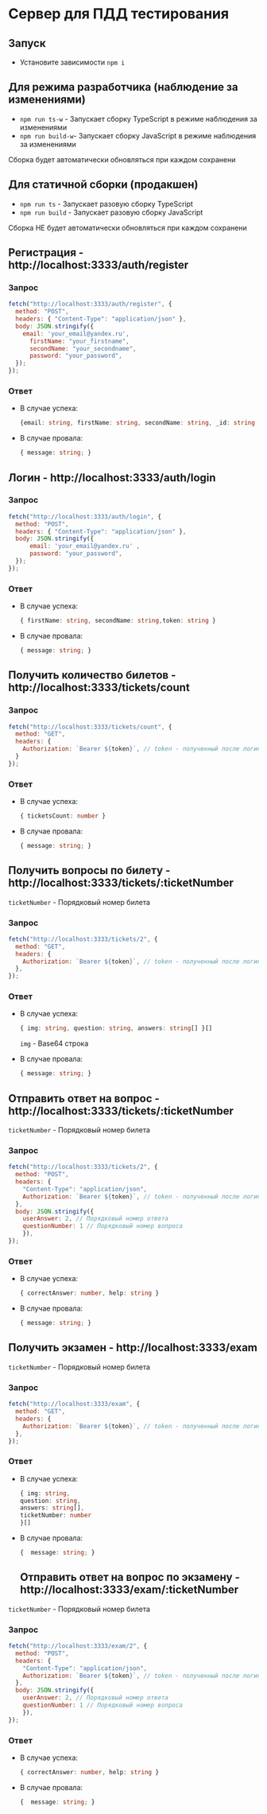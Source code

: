 # Сервер для ПДД тестирования

## Запуск

- Установите зависимости `npm i`

## Для режима разработчика (наблюдение за изменениями)
- `npm run ts-w` - Запускает сборку TypeScript в режиме наблюдения за изменениями
- `npm run build-w`- Запускает сборку JavaScript в режиме наблюдения за изменениями

Сборка будет автоматически обновляться при каждом сохранени

## Для статичной сборки (продакшен)
- `npm run ts` - Запускает разовую сборку TypeScript
- `npm run build` - Запускает разовую сборку JavaScript

Сборка НЕ будет автоматически обновляться при каждом сохранени

## Регистрация - http://localhost:3333/auth/register

### Запрос

```javascript
fetch("http://localhost:3333/auth/register", {
  method: "POST",
  headers: { "Content-Type": "application/json" },
  body: JSON.stringify({
    email: 'your_email@yandex.ru',
	  firstName: "your_firstname",
	  secondName: "your_secondname",
	  password: "your_password",
  });
});
```

### Ответ

- В случае успеха:

  ```typescript
  {email: string, firstName: string, secondName: string, _id: string }
  ```

- В случае провала:

  ```typescript
  { message: string; }
  ```

## Логин - http://localhost:3333/auth/login

### Запрос

```javascript
fetch("http://localhost:3333/auth/login", {
  method: "POST",
  headers: { "Content-Type": "application/json" },
  body: JSON.stringify({
	  email: 'your_email@yandex.ru' ,
	  password: "your_password",
  });
});
```

### Ответ

- В случае успеха:

  ```typescript
  { firstName: string, secondName: string,token: string }
  ```

- В случае провала:

  ```typescript
  { message: string; }
  ```

## Получить количество билетов - http://localhost:3333/tickets/count

### Запрос

```javascript
fetch("http://localhost:3333/tickets/count", {
  method: "GET",
  headers: {
    Authorization: `Bearer ${token}`, // token - полученный после логина
  }
});
```

### Ответ

- В случае успеха:

  ```typescript
  { ticketsCount: number }
  ```

- В случае провала:

  ```typescript
  { message: string; }
  ```

## Получить вопросы по билету - http://localhost:3333/tickets/:ticketNumber

`ticketNumber` - Порядковый номер билета

### Запрос

```javascript
fetch("http://localhost:3333/tickets/2", {
  method: "GET",
  headers: {
    Authorization: `Bearer ${token}`, // token - полученный после логина
  },
});
```

### Ответ

- В случае успеха:

  ```typescript
  { img: string, question: string, answers: string[] }[]
  ```

  `img` - Base64 строка

- В случае провала:

  ```typescript
  { message: string; }
  ```

## Отправить ответ на вопрос - http://localhost:3333/tickets/:ticketNumber

`ticketNumber` - Порядковый номер билета

### Запрос

```javascript
fetch("http://localhost:3333/tickets/2", {
  method: "POST",
  headers: {
    "Content-Type": "application/json",
    Authorization: `Bearer ${token}`, // token - полученный после логина
  },
  body: JSON.stringify({ 
    userAnswer: 2, // Порядковый номер ответа
    questionNumber: 1 // Порядковый номер вопроса
    }),
});
```

### Ответ

- В случае успеха:

  ```typescript
  { correctAnswer: number, help: string }
  ```

- В случае провала:

  ```typescript
  { message: string; }
  ```

## Получить экзамен - http://localhost:3333/exam

`ticketNumber` - Порядковый номер билета

### Запрос

```javascript
fetch("http://localhost:3333/exam", {
  method: "GET",
  headers: {
    Authorization: `Bearer ${token}`, // token - полученный после логина
  },
});
```

### Ответ

- В случае успеха:

  ```typescript
  { img: string, 
  question: string, 
  answers: string[], 
  ticketNumber: number 
  }[]
  ```

- В случае провала:

  ```typescript
  {  message: string; }
  ```

  ## Отправить ответ на вопрос по экзамену - http://localhost:3333/exam/:ticketNumber

`ticketNumber` - Порядковый номер билета

### Запрос

```javascript
fetch("http://localhost:3333/exam/2", {
  method: "POST",
  headers: {
    "Content-Type": "application/json",
    Authorization: `Bearer ${token}`, // token - полученный после логина
  },
  body: JSON.stringify({ 
    userAnswer: 2, // Порядковый номер ответа
    questionNumber: 1 // Порядковый номер вопроса
    }),
});
```

### Ответ

- В случае успеха:

  ```typescript
  { correctAnswer: number, help: string }
  ```

- В случае провала:

  ```typescript
  {  message: string; }
  ```